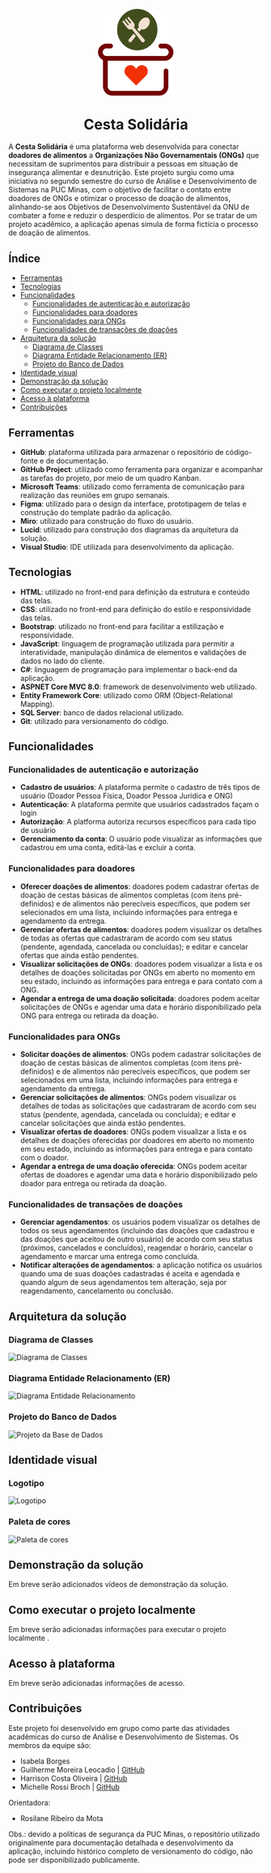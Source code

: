 <p align="center">
  <img src="wwwroot/img/icone-logotipo.svg" alt="Ícone Cesta Solidária" width="150" align="center"/>
</p>
<h1 align="center">Cesta Solidária</h1>

A **Cesta Solidária** é uma plataforma web desenvolvida para conectar **doadores de alimentos** a **Organizações Não Governamentais (ONGs)** que necessitam de suprimentos para distribuir a pessoas em situação de insegurança alimentar e desnutrição. Este projeto surgiu como uma iniciativa no segundo semestre do curso de Análise e Desenvolvimento de Sistemas na PUC Minas, com o objetivo de facilitar o contato entre doadores de ONGs e otimizar o processo de doação de alimentos, alinhando-se aos Objetivos de Desenvolvimento Sustentável da ONU de combater a fome e reduzir o desperdício de alimentos. Por se tratar de um projeto acadêmico, a aplicação apenas simula de forma fictícia o processo de doação de alimentos.

## Índice 
* [Ferramentas](#ferramentas)
* [Tecnologias](#tecnologias)
* [Funcionalidades](#funcionalidades)
    * [Funcionalidades de autenticação e autorização](#funcionalidades-de-autenticação-e-autorização)
    * [Funcionalidades para doadores](#funcionalidades-para-doadores)
    * [Funcionalidades para ONGs](#funcionalidades-para-ongs)
    * [Funcionalidades de transações de doações](#funcionalidades-de-transações-de-doações)
* [Arquitetura da solução](#arquitetura-da-solução)
    * [Diagrama de Classes](#diagrama-de-classes)
    * [Diagrama Entidade Relacionamento (ER)](#diagrama-entidade-relacionamento-er)
    * [Projeto do Banco de Dados](#projeto-do-banco-de-dados)
* [Identidade visual](#identidade-visual)
* [Demonstração da solução](#demonstração-da-solução)
* [Como executar o projeto localmente](#como-executar-o-projeto-localmente)
* [Acesso à plataforma](#acesso-à-plataforma)
* [Contribuições](#contribuições)

## Ferramentas

- **GitHub**: plataforma utilizada para armazenar o repositório de código-fonte e de documentação. 
- **GitHub Project**: utilizado como ferramenta para organizar e acompanhar as tarefas do projeto, por meio de um quadro Kanban.
- **Microsoft Teams**: utilizado como ferramenta de comunicação para realização das reuniões em grupo semanais.
- **Figma**: utilizado para o design da interface, prototipagem de telas e construção do template padrão da aplicação.
- **Miro**: utilizado para construção do fluxo do usuário.
- **Lucid**: utilizado para construção dos diagramas da arquitetura da solução.
- **Visual Studio**: IDE utilizada para desenvolvimento da aplicação.

## Tecnologias

- **HTML**: utilizado no front-end para definição da estrutura e conteúdo das telas.
- **CSS**: utilizado no front-end para definição do estilo e responsividade das telas.
- **Bootstrap**: utilizado no front-end para facilitar a estilização e responsividade.
- **JavaScript**: linguagem de programação utilizada para permitir a interatividade, manipulação dinâmica de elementos e validações de dados no lado do cliente.
- **C#**: linguagem de programação para implementar o back-end da aplicação.
- **ASPNET Core MVC 8.0**: framework de desenvolvimento web utilizado.
- **Entity Framework Core**: utilizado como ORM (Object-Relational Mapping).
- **SQL Server**: banco de dados relacional utilizado.
- **Git**: utilizado para versionamento do código.

## Funcionalidades

### Funcionalidades de autenticação e autorização

* **Cadastro de usuários**: A plataforma permite o cadastro de três tipos de usuário (Doador Pessoa Física, Doador Pessoa Jurídica e ONG)
* **Autenticação**: A plataforma permite que usuários cadastrados façam o login
* **Autorização**: A platforma autoriza recursos específicos para cada tipo de usuário
* **Gerenciamento da conta**: O usuário pode visualizar as informações que cadastrou em uma conta, editá-las e excluir a conta.

### Funcionalidades para doadores

* **Oferecer doações de alimentos**: doadores podem cadastrar ofertas de doação de cestas básicas de alimentos completas (com itens pré-definidos) e de alimentos não perecíveis específicos, que podem ser selecionados em uma lista, incluindo informações para entrega e agendamento da entrega.
* **Gerenciar ofertas de alimentos**: doadores podem visualizar os detalhes de todas as ofertas que cadastraram de acordo com seu status (pendente, agendada, cancelada ou concluídas); e editar e cancelar ofertas que ainda estão pendentes.
* **Visualizar solicitações de ONGs**: doadores podem visualizar a lista e os detalhes de doações solicitadas por ONGs em aberto no momento em seu estado, incluindo as informações para entrega e para contato com a ONG.
* **Agendar a entrega de uma doação solicitada**: doadores podem aceitar solicitações de ONGs e agendar uma data e horário disponibilizado pela ONG para entrega ou retirada da doação.

### Funcionalidades para ONGs

* **Solicitar doações de alimentos**: ONGs podem cadastrar solicitações de doação de cestas básicas de alimentos completas (com itens pré-definidos) e de alimentos não perecíveis específicos, que podem ser selecionados em uma lista, incluindo informações para entrega e agendamento da entrega.
* **Gerenciar solicitações de alimentos**: ONGs podem visualizar os detalhes de todas as solicitações que cadastraram de acordo com seu status (pendente, agendada, cancelada ou concluída); e editar e cancelar solicitações que ainda estão pendentes.
* **Visualizar ofertas de doadores**: ONGs podem visualizar a lista e os detalhes de doações oferecidas por doadores em aberto no momento em seu estado, incluindo as informações para entrega e para contato com o doador.
* **Agendar a entrega de uma doação oferecida**: ONGs podem aceitar ofertas de doadores e agendar uma data e horário disponibilizado pelo doador para entrega ou retirada da doação.

### Funcionalidades de transações de doações

* **Gerenciar agendamentos**: os usuários podem visualizar os detalhes de todos os seus agendamentos (incluindo das doações que cadastrou e das doações que aceitou de outro usuário) de acordo com seu status (próximos, cancelados e concluídos), reagendar o horário, cancelar o agendamento e marcar uma entrega como concluída.
* **Notificar alterações de agendamentos**: a aplicação notifica os usuários quando uma de suas doações cadastradas é aceita e agendada e quando algum de seus agendamentos tem alteração, seja por reagendamento, cancelamento ou conclusão. 

## Arquitetura da solução

### Diagrama de Classes

![Diagrama de Classes](https://github.com/user-attachments/assets/69b26f6c-633d-4268-b6ed-d28b0ae014ed)

### Diagrama Entidade Relacionamento (ER)

![Diagrama Entidade Relacionamento](https://github.com/user-attachments/assets/671460dc-d8ab-454c-aa18-b33eb8c3de60)

### Projeto do Banco de Dados

![Projeto da Base de Dados](https://github.com/user-attachments/assets/a7153c4d-263c-495c-ade2-816408be2378)

## Identidade visual

### Logotipo
![Logotipo](https://github.com/user-attachments/assets/c5242353-3cae-4a26-8b20-251dd588e79a)

### Paleta de cores
![Paleta de cores](https://github.com/user-attachments/assets/5798bea0-0f6c-4f4b-a594-b68c3c7a8697)

## Demonstração da solução

Em breve serão adicionados vídeos de demonstração da solução.

## Como executar o projeto localmente

Em breve serão adicionadas informações para executar o projeto localmente .

## Acesso à plataforma 

Em breve serão adicionadas informações de acesso.

## Contribuições

Este projeto foi desenvolvido em grupo como parte das atividades acadêmicas do curso de Análise e Desenvolvimento de Sistemas. Os membros da equipe são:
* Isabela Borges
* Guilherme Moreira Leocadio | [GitHub](https://github.com/le0cadio)
* Harrison Costa Oliveira | [GitHub](https://github.com/harriscosta)
* Michelle Rossi Broch | [GitHub](https://github.com/michellerbroch)

Orientadora:
* Rosilane Ribeiro da Mota

Obs.: devido a políticas de segurança da PUC Minas, o repositório utilizado originalmente para documentação detalhada e desenvolvimento da aplicação, incluindo histórico completo de versionamento do código, não pode ser disponibilizado publicamente. 

